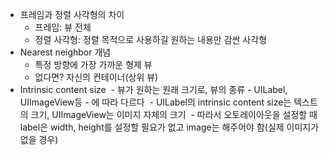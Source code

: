 - 프레임과 정렬 사각형의 차이
  - 프레임: 뷰 전체
  - 정렬 사각형: 정렬 목적으로 사용하길 원하는 내용만 감싼 사각형
- Nearest neighbor 개념
  - 특정 방향에 가장 가까운 형제 뷰
  - 없다면? 자신의 컨테이너(상위 뷰)
- Intrinsic content size
  - 뷰가 원하는 원래 크기로, 뷰의 종류 - UILabel, UIImageView등 - 에 따라 다르다
  - UILabel의 intrinsic content size는 텍스트의 크기, UIImageView는 이미지 자체의 크기
  - 따라서 오토레이아웃을 설정할 때 label은 width, height를 설정할 필요가 없고 image는 해주어야 함(실제 이미지가 없을 경우)
